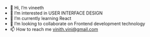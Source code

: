 - 👋 Hi, I’m vineeth
- 👀 I’m interested in USER INTERFACE DESIGN
- 🌱 I’m currently learning React
- 💞️ I’m looking to collaborate on Frontend development technology
- 📫 How to reach me vinith.vini@gmail.com

<!---
vineesan/vineesan is a ✨ special ✨ repository because its `README.md` (this file) appears on your GitHub profile.
You can click the Preview link to take a look at your changes.
--->
